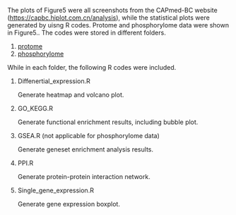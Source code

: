 The plots of Figure5 were all screenshots from the CAPmed-BC website (https://capbc.hiplot.com.cn/analysis), while the statistical plots were generated by uisng R codes. Protome and phosphorylome data were shown in Figure5.. The codes were stored in different folders.

1. [protome](./protome)
2. [phosphorylome](./phosphorylome)

While in each folder, the following R codes were included.

1. Diffenertial_expression.R

   Generate heatmap and volcano plot.

2. GO_KEGG.R

   Generate functional enrichment results, including bubble plot.

3. GSEA.R (not applicable for phosphorylome data)

   Generate geneset enrichment analysis results.

4. PPI.R 

   Generate protein-protein interaction network.

5. Single_gene_expression.R

   Generate gene expression boxplot.